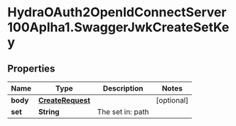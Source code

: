 # HydraOAuth2OpenIdConnectServer100Aplha1.SwaggerJwkCreateSetKey

## Properties
Name | Type | Description | Notes
------------ | ------------- | ------------- | -------------
**body** | [**CreateRequest**](CreateRequest.md) |  | [optional] 
**set** | **String** | The set in: path | 


